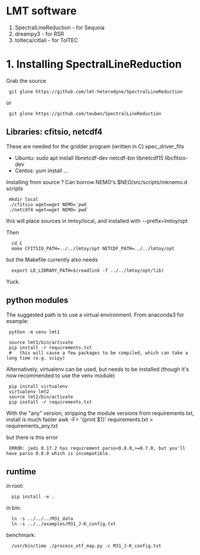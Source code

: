 # LMT software

1. SpectralLineReduction - for Sequoia
2. dreampy3 - for RSR
3. tolteca/citlali - for TolTEC

# 1. Installing SpectralLineReduction

Grab the source

     git glone https://github.com/lmt-heterodyne/SpectralLineReduction
     
or

     git glone https://github.com/teuben/SpectralLineReduction


##  Libraries:   cfitsio, netcdf4

These are needed for the gridder program (written in C) spec_driver_fits

* Ubuntu:  sudo apt install libnetcdf-dev netcdf-bin libnetcdf15 libcfitsio-dev
* Centos:  yum install ...

Installing from source ?   Can borrow NEMO's $NEO/src/scripts/mknemo.d scripts

     mkdir local
     ./cfitsio wget=wget NEMO=`pwd
     ./netcdf4 wget=wget NEMO=`pwd`

this will place sources in lmtoy/local, and installed with --prefix=lmtoy/opt

Then

      cd C
      make CFITSIO_PATH=../../lmtoy/opt NETCDF_PATH=../../lmtoy/opt

but the Makefile currently also needs

      export LD_LIBRARY_PATH=$(readlink -f ../../lmtoy/opt/lib)

Yuck.

## python modules


The suggested path is to use a virtual environment. From anaconda3 for example:

     python -m venv lmt1

     source lmt1/bin/activate
     pip install -r requirements.txt
     #   this will cause a few packages to be compiled, which can take a long time (e.g. scipy)

Alternatively, virtualenv can be used, but needs to be installed (though it's now recommended to use the venv module)

     pip install virtualenv 
     virtualenv lmt2 
     source lmt2/bin/activate
     pip install -r requirements.txt     

With the "any" version, stripping the module versions from requirements.txt, install is much faster
     awk -F= '{print $1}'  requirements.txt > requirements_any.txt

but there is this error

     ERROR: jedi 0.17.2 has requirement parso<0.8.0,>=0.7.0, but you'll have parso 0.8.0 which is incompatible.

## runtime


in root:

      pip install -e .


in bin:

      ln -s ../../../M31_data
      ln -s ../../examples/M31_J-K_config.txt
      

benchmark:

      /usr/bin/time ./process_otf_map.py -c M31_J-K_config.txt 
